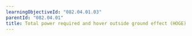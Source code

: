 ```yaml
---
learningObjectiveId: "082.04.01.03"
parentId: "082.04.01"
title: Total power required and hover outside ground effect (HOGE)
---
```

